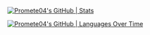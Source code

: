 [![Promete04's GitHub | Stats](https://stats.quine.sh/Promete04/github?theme=dark)](https://quine.sh?utm_source=widgets&utm_campaign=Promete04)


[![Promete04's GitHub | Languages Over Time](https://stats.quine.sh/Promete04/languages-over-time?theme=dark)](https://quine.sh?utm_source=widgets&utm_campaign=Promete04)
